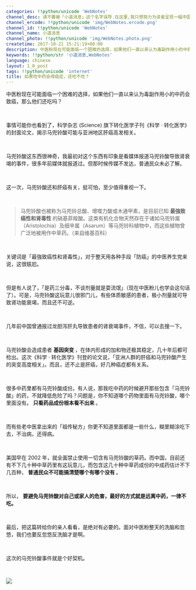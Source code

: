 ```yaml
---
categories: !!python/unicode 'WebNotes'
channel_desc: 请不要被「小道消息」这个名字误导.在这里,我只想努力为读者呈现一幅中国互联网的清明上河图.
channel_ercode: !!python/unicode 'img/WebNotes.ercode.png'
channel_id: !!python/unicode 'WebNotes'
channel_name: 小道消息
channel_photo: !!python/unicode 'img/WebNotes.photo.png'
createtime: 2017-10-21 15:21:19+00:00
description: 中医粉现在可能面临一个困难的选择，如果他们一直以来认为毒副作用小的中药会致癌，那么他们还吃吗？事情可能你也看
keywords: !!python/str '小道消息,WebNotes'
language: chinese
layout: 1_0_post
tags: !!python/unicode 'internet'
title: 如果吃中药会得癌症，还吃不吃？
---
```

<div class="rich_media_content" id="js_content">
<p>
         中医粉现在可能面临一个困难的选择，如果他们一直以来认为毒副作用小的中药会致癌，那么他们还吃吗？
        </p>
<p>
<br style="max-width: 100%;box-sizing: border-box !important;word-wrap: break-word !important;"/>
</p>
<p>
         事情可能你也看到了，科学杂志 (Science) 旗下转化医学子刊《科学 · 转化医学》的封面论文，揭示马兜铃酸可能与亚洲地区肝癌高发相关。
        </p>
<p>
<br style="max-width: 100%;box-sizing: border-box !important;word-wrap: break-word !important;"/>
</p>
<p>
         马兜铃酸这东西很神奇，我最初对这个东西有印象是看媒体报道马兜铃酸导致肾衰竭的事件，很多年前媒体就报道过。但那时候传媒不发达，普通民众未必了解。
        </p>
<p>
<br style="max-width: 100%;box-sizing: border-box !important;word-wrap: break-word !important;"/>
</p>
<p>
         这一次，马兜铃酸还和肝癌有关，挺可怕，至少值得重视一下。
        </p>
<p>
<br style="max-width: 100%;box-sizing: border-box !important;word-wrap: break-word !important;"/>
</p>
<blockquote>
<p>
          马兜铃酸也被称为马兜铃总酸、增噬力酸或木通甲素，是目前已知
          <strong>
           最強致癌性和肾毒性
          </strong>
          的硝基菲羧酸。这类有机化合物天然存在于诸如马兜铃属（Aristolochia）及细辛属（Asarum）等马兜铃科植物中，而这些植物曾广泛地被用作中草药。（来自维基百科）
         </p>
</blockquote>
<p>
<br style="max-width: 100%;box-sizing: border-box !important;word-wrap: break-word !important;"/>
</p>
<p>
         关键词是「最強致癌性和肾毒性」，对于整天用各种手段「防癌」的中医养生党来说，这很尴尬。
        </p>
<p>
<br style="max-width: 100%;box-sizing: border-box !important;word-wrap: break-word !important;"/>
</p>
<p>
         但是有人说了，「是药三分毒，不谈剂量就是耍流氓」（现在中医粉儿也学会这句话了）。可是，马兜铃酸这玩意儿很邪门儿，有些体质敏感的患者，极小剂量就可导致肾功能衰竭，而且还不可逆。
        </p>
<p>
<br style="max-width: 100%;box-sizing: border-box !important;word-wrap: break-word !important;"/>
</p>
<p>
         几年前中国曾通报过龙胆泻肝丸导致患者的肾衰竭事件，不信，可以去搜一下。
        </p>
<p>
<br style="max-width: 100%;box-sizing: border-box !important;word-wrap: break-word !important;"/>
</p>
<p>
         马兜铃酸会造成患者
         <strong>
          基因突变
         </strong>
         ，在体内形成的加和物还极其稳定，几十年后都可检出。这次《科学 · 转化医学》刊登的论文说，「亚洲人群的肝癌和马兜铃酸产生的突变高度相关」。而且，还不止是肝癌，好几种癌症都有关系。
        </p>
<p>
<br style="max-width: 100%;box-sizing: border-box !important;word-wrap: break-word !important;"/>
</p>
<p>
         很多中药里都有马兜铃酸成份。有人说，那我吃中药的时候避开那些包含「马兜铃酸」的药，不就降低危险了吗？问题是，你不知道哪个药物里面有马兜铃酸，哪个里面没有。
         <strong>
          只看药品成份根本看不出来
         </strong>
         。
        </p>
<p>
<br style="max-width: 100%;box-sizing: border-box !important;word-wrap: break-word !important;"/>
</p>
<p>
         而有些老中医拿出来的「祖传秘方」你更不知道里面都是一些什么，糊里糊涂吃下去，不治病，还得病。
        </p>
<p>
<br style="max-width: 100%;box-sizing: border-box !important;word-wrap: break-word !important;"/>
</p>
<p>
         美国早在 2002 年，就全面禁止使用一切含有马兜铃酸的草药。而中国，目前还有不下几十种中草药里有这玩意儿，而包含这几十种中草药成份的中成药估计不下几百种，
         <strong>
          普通民众不可能搞清楚哪个有哪个没有
         </strong>
         。
        </p>
<p>
<br style="max-width: 100%;box-sizing: border-box !important;word-wrap: break-word !important;"/>
</p>
<p>
         所以，
         <strong>
          要避免马兜铃酸对自己或家人的危害，最好的方式就是远离中药，一律不吃。
         </strong>
</p>
<p>
<br style="max-width: 100%;box-sizing: border-box !important;word-wrap: break-word !important;"/>
</p>
<p>
         最后，把这篇转给你的亲人看看，是绝对有必要的。面对中医粉整天的洗脑和忽悠，我们也要反忽悠反洗脑才是啊。
        </p>
<p>
<br style="max-width: 100%;box-sizing: border-box !important;word-wrap: break-word !important;"/>
</p>
<p>
         这次的马兜铃酸事件就是个好契机。
        </p>
<p>
<br/>
</p>
<p>
<img class="" data-copyright="0" data-ratio="1" data-s="300,640" data-src="" data-type="jpeg" data-w="1152" src="{{ '/img/ow5rEn8QGlFroWzicpuXcmP4SXJB8dgTxicFibxQ00HibkMdlHqC3NhLs3BicrmmWMmWMsN5Fd9Eqr3BErrFiaiaJbKuw.jpeg' | prepend: site.img | replace: '//','/' }}" style=""/>
</p>
<p>
<br/>
</p>
</div>